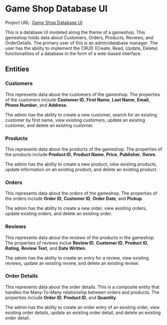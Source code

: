 # Game Shop Database UI

Project URL: [Game Shop Database UI](https://gamestore-database-ui.herokuapp.com/)

This is a database UI modeled along the theme of a gameshop. This gameshop holds data about Customers, Orders, Products, Reviews, and OrderDetails. The primary user of this is an admin/database manager. The user has the ability to implement the CRUD (Create, Read, Update, Delete) functionalities of a database in the form of a web-based interface.

## Entities

### Customers
This represents data about the customers of the gameshop. The properties of the customers include **Customer ID**, **First Name**, **Last Name**, **Email**, **Phone Number**, and **Address**.

The admin has the ability to create a new customer, search for an existing customer by first name, view existing customers, update an existing customer, and delete an existing customer.

### Products
This represents data about the products of the gameshop. The properties of the products include **Product ID**, **Product Name**, **Price**, **Publisher**, **Genre**.

The admin has the ability to create a new product, view existing products, update information on an existing product, and delete an existing product.

### Orders
This represents data about the orders of the gameshop. The properties of the orders include **Order ID**, **Customer ID**, **Order Date**, and **Pickup**.

The admin has the ability to create a new order, view existing orders, update existing orders, and delete an existing order.

### Reviews
This represents data about the reviews of the products in the gameshop. The properties of reviews inclue **Review ID**, **Customer ID**, **Product ID**, **Rating**, **Review Text**, and **Date Written**.

The admin has the ability to create an entry for a review, view existing reviews, update an existing review, and delete an existing review.

### Order Details
This represents data about the order details. This is a composite entity that handles the Many-To-Many relationship between orders and products. The properties include **Order ID**, **Product ID**, and **Quantity**.

The admin has the ability to create an order entry of an existing order, view existing order details, update an existing order detail, and delete an existing order detail.
